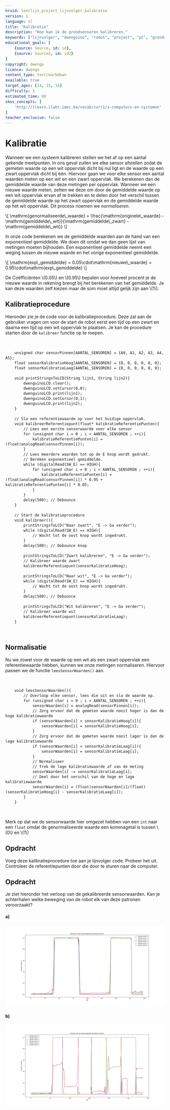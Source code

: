 ```yaml
---
hruid: leerlijn_project_lijnvolger_kalibratie
version: 1
language: nl
title: "Kalibratie"
description: "Hoe kan ik de grondsensoren kalibreren."
keywords: ["lijnvolger", "dwenguino", "robot", "project", "µC", "grondsensor", "kalibratie", "calibratie"]
educational_goals: [
    {source: Source, id: id}, 
    {source: Source2, id: id2}
]
copyright: dwengo
licence: dwengo
content_type: text/markdown
available: true
target_ages: [14, 15, 16]
difficulty: 1
estimated_time: 90
skos_concepts: [
    'http://ilearn.ilabt.imec.be/vocab/curr1/s-computers-en-systemen'
]
teacher_exclusive: false
---
```


# Kalibratie

Wanneer we een systeem kalibreren stellen we het af op een aantal gekende meetpunten. In ons geval zullen we elke sensor afstellen zodat de gemeten waarde op een wit oppervlak dicht bij nul ligt en de waarde op een zwart oppervlak dicht bij één. Hiervoor gaan we voor elke sensor een aantal waarden meten op een wit en een zwart oppervlak. We berekenen dan de gemiddelde waarde van deze metingen per oppervlak. Wanneer we een nieuwe waarde meten, zetten we deze om door de gemiddelde waarde op een wit oppervlak ervan af te trekken en te delen door het verschil tussen de gemiddelde waarde op het zwart oppervlak en de gemiddelde waarde op het wit oppervlak. Dit process noemen we *normaliseren*.

\\[
\mathrm{genormaliseerde\\_waarde} = \frac{\mathrm{originele\\_waarde} - \mathrm{gemiddelde\\_wit}}{\mathrm{gemiddelde\\_zwart} - \mathrm{gemiddelde\\_wit}}
\\]

In onze code berekenen we de gemiddelde waarden aan de hand van een exponentieel gemiddelde. We doen dit omdat we dan geen lijst van metingen moeten bijhouden. Een exponentieel gemiddelde neemt een weging tussen de nieuwe waarde en het vorige exponentieel gemiddelde.

\\[
\mathrm{exp\\_gemiddelde} = 0.05\cdot\mathrm{nieuwe\\_waarde} + 0.95\cdot\mathrm{exp\\_gemiddelde}
\\]

De Coëfficiënten \\(0.05\\) en \\(0.95\\) bepalen voor hoeveel procent je de nieuwe waarde in rekening brengt bij het berekenen van het gemiddelde. Je kan deze waarden zelf kiezen maar de som moet altijd gelijk zijn aan \\(1\\).

## Kalibratieprocedure

Hieronder zie je de code voor de kalibratieprocedure. Deze zal aan de gebruiker vragen om voor de start de robot eerst een tijd op een zwart en daarna een tijd op een wit oppervlak te plaatsen. Je kan de procedure starten door de <code class="lang-cpp">kalibreer</code> functie op te roepen.

<pre>
<code class="lang-cpp">

    unsigned char sensorPinnen[AANTAL_SENSOREN] = {A0, A1, A2, A3, A4, A5};
    float sensorKalibratieHoog[AANTAL_SENSOREN] = {0, 0, 0, 0, 0, 0};
    float sensorKalibratieLaag[AANTAL_SENSOREN] = {0, 0, 0, 0, 0, 0};

    void printStringsToLCD(String lijn1, String lijn2){
        dwenguinoLCD.clear();
        dwenguinoLCD.setCursor(0,0);
        dwenguinoLCD.print(lijn1);
        dwenguinoLCD.setCursor(0,1);
        dwenguinoLCD.print(lijn2);
    }

    // Sla een referentiewaarde op voor het huidige oppervlak.
    void kalibreerReferentiepunt(float* kalibratieReferentiePunten){
        // Lees een eerste sensorwaarde voor elke sensor
        for (unsigned char i = 0 ; i < AANTAL_SENSOREN ; ++i){
            kalibratieReferentiePunten[i] = (float)analogRead(sensorPinnen[i]);
        }
        // Lees meerdere waarden tot op de E knop wordt gedrukt. 
        // Bereken exponentieel gemiddelde.
        while (digitalRead(SW_E) == HIGH){
            for (unsigned char i = 0 ; i < AANTAL_SENSOREN ; ++i){
                kalibratieReferentiePunten[i] = (float)analogRead(sensorPinnen[i]) * 0.95 + kalibratieReferentiePunten[i] * 0.05;
            }
        }
        delay(500); // Debounce
    }

    // Start de kalibratieprocedure
    void kalibreer(){
        printStringsToLCD("Naar zwart", "E -> Ga verder");
        while (digitalRead(SW_E) == HIGH){
            // Wacht tot de oost knop wordt ingedrukt.
        }
        delay(500); // Debounce knop

        printStringsToLCD("Zwart kalibreren", "E -> Ga verder");
        // Kalibreer waarde zwart
        kalibreerReferentiepunt(sensorKalibratieHoog);

        printStringsToLCD("Naar wit", "E -> Ga verder");
        while (digitalRead(SW_E) == HIGH){
            // Wacht tot de oost knop wordt ingedrukt.
        }
        delay(500); // Debounce

        printStringsToLCD("Wit kalibreren", "E -> Ga verder");
        // Kalibreer waarde wit
        kalibreerReferentiepunt(sensorKalibratieLaag);
    }

</code>
</pre>

## Normalisatie

Nu we zowel voor de waarde op een wit als een zwart oppervlak een referentiewaarde hebben, kunnen we onze metingen normaliseren. Hiervoor passen we de functie <code class="lang-cpp">leesSensorWaarden()</code> aan.

<pre>
<code class="lang-cpp">

    void leesSensorWaarden(){
        // Overloop elke sensor, lees die uit en sla de waarde op.
        for (unsigned char i = 0 ; i < AANTAL_SENSOREN ; ++i){
            sensorWaarden[i] = analogRead(sensorPinnen[i]);
            // Zorg ervoor dat de gemeten waarde nooit hoger is dan de hoge kalibratiewaarde
            if (sensorWaarden[i] > sensorKalibratieHoog[i]){
                sensorWaarden[i] = sensorKalibratieHoog[i];
            }
            // Zorg ervoor dat de gemeten waarde nooit lager is dan de lage kalibratiewaarde
            if (sensorWaarden[i] < sensorKalibratieLaag[i]){
                sensorWaarden[i] = sensorKalibratieLaag[i]; 
            }
            // Normaliseer
            // Trek de lage kalibratiewaarde af van de meting
            sensorWaarden[i] -= sensorKalibratieLaag[i]; 
            // Deel door het verschil van de hoge en lage kalibratiewaarde
            sensorWaarden[i] = (float)sensorWaarden[i]/(float)(sensorKalibratieHoog[i] - sensorKalibratieLaag[i]);
        }
    }

</code>
</pre>

Merk op dat we de sensorwaarde hier omgezet hebben van een <code class="lang-cpp">int</code> naar een <code class="lang-cpp">float</code> omdat de genormaliseerde waarde een kommagetal is tussen \\(0\\) en \\(1\\)

<div class="dwengo-content assignment">
    <h2 class="title">Opdracht</h2>
    <div class="content">
        Voeg deze kalibratieprocedure toe aan je lijnvolger code. Probeer het uit. Controleer de referentiepunten door die door te sturen naar de computer.
    </div>
</div>

<div class="dwengo-content assignment">
    <h2 class="title">Opdracht</h2>
    <div class="content">
        <p>Je ziet hieronder het verloop van de gekalibreerde sensorwaarden. Kan je achterhalen welke beweging van de robot elk van deze patronen veroorzaakt? </p>
        <p>
            <h4>a)</h4>
            <img src="img/verloop_sensorwaarden_gecalibreerd_wit_zwart.png"></img>
        </p>
        <p>
            <h4>b)</h4>
            <img src="img/verloop_sensorwaarden_gecalibreerd_sweep.png"></img>
        </p>
    </div>
</div>